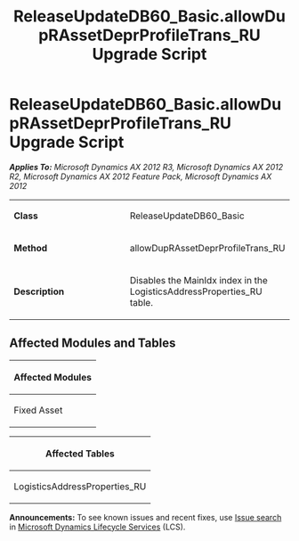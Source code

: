 ﻿---
title: ReleaseUpdateDB60_Basic.allowDupRAssetDeprProfileTrans_RU Upgrade Script
TOCTitle: ReleaseUpdateDB60_Basic.allowDupRAssetDeprProfileTrans_RU Upgrade Script
ms:assetid: 9a39547d-6697-b74f-8cc0-6f09e077c544
ms:mtpsurl: https://msdn.microsoft.com/en-us/library/JJ686293(v=AX.60)
ms:contentKeyID: 49709996
ms.date: 05/18/2015
mtps_version: v=AX.60
---

# ReleaseUpdateDB60\_Basic.allowDupRAssetDeprProfileTrans\_RU Upgrade Script 


_**Applies To:** Microsoft Dynamics AX 2012 R3, Microsoft Dynamics AX 2012 R2, Microsoft Dynamics AX 2012 Feature Pack, Microsoft Dynamics AX 2012_

<table>
<colgroup>
<col style="width: 50%" />
<col style="width: 50%" />
</colgroup>
<tbody>
<tr class="odd">
<td><p><strong>Class</strong></p></td>
<td><p>ReleaseUpdateDB60_Basic</p></td>
</tr>
<tr class="even">
<td><p><strong>Method</strong></p></td>
<td><p>allowDupRAssetDeprProfileTrans_RU</p></td>
</tr>
<tr class="odd">
<td><p><strong>Description</strong></p></td>
<td><p>Disables the MainIdx index in the LogisticsAddressProperties_RU table.</p></td>
</tr>
</tbody>
</table>


## Affected Modules and Tables

<table>
<colgroup>
<col style="width: 100%" />
</colgroup>
<thead>
<tr class="header">
<th><p>Affected Modules</p></th>
</tr>
</thead>
<tbody>
<tr class="odd">
<td><p>Fixed Asset</p></td>
</tr>
</tbody>
</table>


<table>
<colgroup>
<col style="width: 100%" />
</colgroup>
<thead>
<tr class="header">
<th><p>Affected Tables</p></th>
</tr>
</thead>
<tbody>
<tr class="odd">
<td><p>LogisticsAddressProperties_RU</p></td>
</tr>
</tbody>
</table>

  
**Announcements:** To see known issues and recent fixes, use [Issue search](http://go.microsoft.com/fwlink/?linkid=389258) in [Microsoft Dynamics Lifecycle Services](http://go.microsoft.com/fwlink/?linkid=306505) (LCS).

